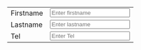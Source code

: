 <html>
<head>
<title> Simple web form </title>
</head>
<body>
<table>
<form action="web.html" method="post">
<tr>
<td> Firstname </td>
<td><input type="text" name="fname" required placeholder="Enter firstname"></td>
</tr>
<tr>
<td> Lastname</td>
<td><input type="text" name="lname" required placeholder="Enter lastname"></td>
</tr>
<tr>
<td>Tel</td>
<td><input type="number"name="lname"required placeholder="Enter Tel"></td>
</tr>
</form>
</table>
</body>
</html>
